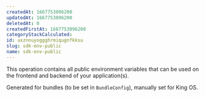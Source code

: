 ```yaml
---
createdAt: 1667753096200
updatedAt: 1667753096200
deletedAt: 0
createdFirstAt: 1667753096200
categoryStackCalculated: 
id: uxznnuyoggghrmiqugnfkksu
slug: sdk-env-public
name: sdk-env-public
---
```


This operation contains all public environment variables that can be used on the frontend and backend of your application(s).

Generated for bundles (to be set in `BundleConfig`), manually set for King OS.
